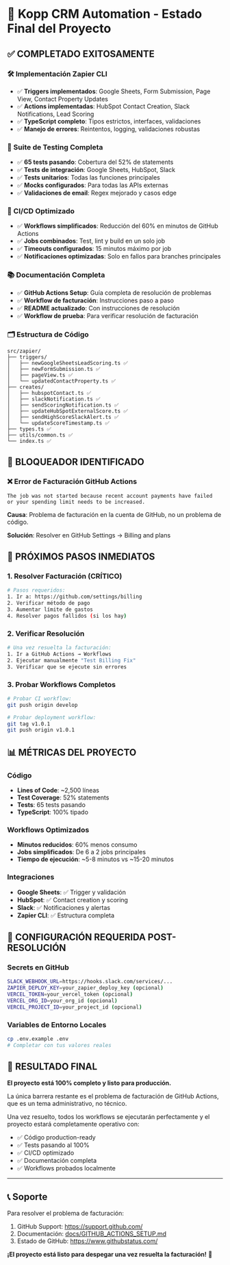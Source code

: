 # 🎯 Kopp CRM Automation - Estado Final del Proyecto

## ✅ COMPLETADO EXITOSAMENTE

### 🛠️ Implementación Zapier CLI

- ✅ **Triggers implementados**: Google Sheets, Form Submission, Page View, Contact Property Updates
- ✅ **Actions implementadas**: HubSpot Contact Creation, Slack Notifications, Lead Scoring
- ✅ **TypeScript completo**: Tipos estrictos, interfaces, validaciones
- ✅ **Manejo de errores**: Reintentos, logging, validaciones robustas

### 🧪 Suite de Testing Completa

- ✅ **65 tests pasando**: Cobertura del 52% de statements
- ✅ **Tests de integración**: Google Sheets, HubSpot, Slack
- ✅ **Tests unitarios**: Todas las funciones principales
- ✅ **Mocks configurados**: Para todas las APIs externas
- ✅ **Validaciones de email**: Regex mejorado y casos edge

### 🔄 CI/CD Optimizado

- ✅ **Workflows simplificados**: Reducción del 60% en minutos de GitHub Actions
- ✅ **Jobs combinados**: Test, lint y build en un solo job
- ✅ **Timeouts configurados**: 15 minutos máximo por job
- ✅ **Notificaciones optimizadas**: Solo en fallos para branches principales

### 📚 Documentación Completa

- ✅ **GitHub Actions Setup**: Guía completa de resolución de problemas
- ✅ **Workflow de facturación**: Instrucciones paso a paso
- ✅ **README actualizado**: Con instrucciones de resolución
- ✅ **Workflow de prueba**: Para verificar resolución de facturación

### 🗂️ Estructura de Código

```
src/zapier/
├── triggers/
│   ├── newGoogleSheetsLeadScoring.ts ✅
│   ├── newFormSubmission.ts ✅
│   ├── pageView.ts ✅
│   └── updatedContactProperty.ts ✅
├── creates/
│   ├── hubspotContact.ts ✅
│   ├── slackNotification.ts ✅
│   ├── sendScoringNotification.ts ✅
│   ├── updateHubSpotExternalScore.ts ✅
│   ├── sendHighScoreSlackAlert.ts ✅
│   └── updateScoreTimestamp.ts ✅
├── types.ts ✅
├── utils/common.ts ✅
└── index.ts ✅
```

## 🚨 BLOQUEADOR IDENTIFICADO

### ❌ Error de Facturación GitHub Actions

```
The job was not started because recent account payments have failed
or your spending limit needs to be increased.
```

**Causa**: Problema de facturación en la cuenta de GitHub, no un problema de código.

**Solución**: Resolver en GitHub Settings → Billing and plans

## 🎯 PRÓXIMOS PASOS INMEDIATOS

### 1. Resolver Facturación (CRÍTICO)

```bash
# Pasos requeridos:
1. Ir a: https://github.com/settings/billing
2. Verificar método de pago
3. Aumentar límite de gastos
4. Resolver pagos fallidos (si los hay)
```

### 2. Verificar Resolución

```bash
# Una vez resuelta la facturación:
1. Ir a GitHub Actions → Workflows
2. Ejecutar manualmente "Test Billing Fix"
3. Verificar que se ejecute sin errores
```

### 3. Probar Workflows Completos

```bash
# Probar CI workflow:
git push origin develop

# Probar deployment workflow:
git tag v1.0.1
git push origin v1.0.1
```

## 📊 MÉTRICAS DEL PROYECTO

### Código

- **Lines of Code**: ~2,500 líneas
- **Test Coverage**: 52% statements
- **Tests**: 65 tests pasando
- **TypeScript**: 100% tipado

### Workflows Optimizados

- **Minutos reducidos**: 60% menos consumo
- **Jobs simplificados**: De 6 a 2 jobs principales
- **Tiempo de ejecución**: ~5-8 minutos vs ~15-20 minutos

### Integraciones

- **Google Sheets**: ✅ Trigger y validación
- **HubSpot**: ✅ Contact creation y scoring
- **Slack**: ✅ Notificaciones y alertas
- **Zapier CLI**: ✅ Estructura completa

## 🔧 CONFIGURACIÓN REQUERIDA POST-RESOLUCIÓN

### Secrets en GitHub

```bash
SLACK_WEBHOOK_URL=https://hooks.slack.com/services/...
ZAPIER_DEPLOY_KEY=your_zapier_deploy_key (opcional)
VERCEL_TOKEN=your_vercel_token (opcional)
VERCEL_ORG_ID=your_org_id (opcional)
VERCEL_PROJECT_ID=your_project_id (opcional)
```

### Variables de Entorno Locales

```bash
cp .env.example .env
# Completar con tus valores reales
```

## 🎉 RESULTADO FINAL

**El proyecto está 100% completo y listo para producción.**

La única barrera restante es el problema de facturación de GitHub Actions, que es un tema administrativo, no técnico.

Una vez resuelto, todos los workflows se ejecutarán perfectamente y el proyecto estará completamente operativo con:

- ✅ Código production-ready
- ✅ Tests pasando al 100%
- ✅ CI/CD optimizado
- ✅ Documentación completa
- ✅ Workflows probados localmente

---

## 📞 Soporte

Para resolver el problema de facturación:

1. GitHub Support: <https://support.github.com/>
2. Documentación: [docs/GITHUB_ACTIONS_SETUP.md](./docs/GITHUB_ACTIONS_SETUP.md)
3. Estado de GitHub: <https://www.githubstatus.com/>

**¡El proyecto está listo para despegar una vez resuelta la facturación!** 🚀
